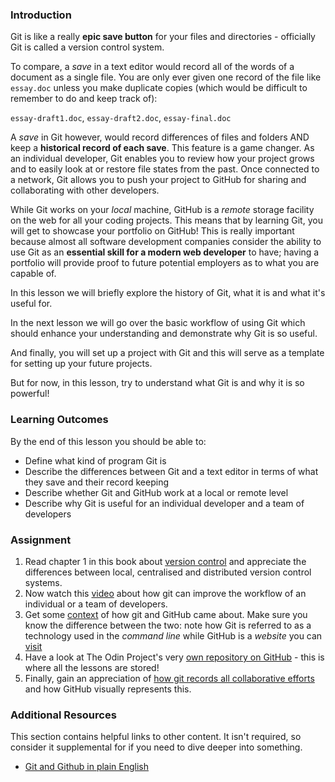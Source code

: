 ### Introduction

Git is like a really **epic save button** for your files and directories - officially Git is called a version control system.

To compare, a *save* in a text editor would record all of the words of a document as a single file. You are only ever given one record of the file like `essay.doc` unless you make duplicate copies (which would be difficult to remember to do and keep track of):

`essay-draft1.doc`, `essay-draft2.doc`, `essay-final.doc`

A *save* in Git however, would record differences of files and folders AND keep a **historical record of each save**. This feature is a game changer. As an individual developer, Git enables you to review how your project grows and to easily look at or restore file states from the past. Once connected to a network, Git allows you to push your project to GitHub for sharing and collaborating with other developers.

While Git works on your *local* machine, GitHub is a *remote* storage facility on the web for all your coding projects. This means that by learning Git, you will get to showcase your portfolio on GitHub! This is really important because almost all software development companies consider the ability to use Git as an **essential skill for a modern web developer** to have; having a portfolio will provide proof to future potential employers as to what you are capable of.

In this lesson we will briefly explore the history of Git, what it is and what it's useful for.

In the next lesson we will go over the basic workflow of using Git which should enhance your understanding and demonstrate why Git is so useful.

And finally, you will set up a project with Git and this will serve as a template for setting up your future projects.

But for now, in this lesson, try to understand what Git is and why it is so powerful!

### Learning Outcomes
By the end of this lesson you should be able to:

* Define what kind of program Git is
* Describe the differences between Git and a text editor in terms of what they save and their record keeping
* Describe whether Git and GitHub work at a local or remote level
* Describe why Git is useful for an individual developer and a team of developers

### Assignment

<div class="lesson-content__panel" markdown="1">

  1. Read chapter 1 in this book about [version control](https://git-scm.com/book/en/v2/Getting-Started-About-Version-Control) and appreciate the differences between local, centralised and distributed version control systems.
  2. Now watch this [video](https://www.youtube.com/watch?v=8oRjP8yj2Wo) about how git can improve the workflow of an individual or a team of developers.
  3. Get some [context](https://www.youtube.com/watch?v=1h9_cB9mPT8&feature=youtu.be&t=13s) of how git and GitHub came about. Make sure you know the difference between the two: note how Git is referred to as a technology used in the *command line* while GitHub is a *website* you can [visit](https://github.com/)
  4. Have a look at The Odin Project's very [own repository on GitHub](https://github.com/TheOdinProject/curriculum) - this is where all the lessons are stored!
  5. Finally, gain an appreciation of [how git records all collaborative efforts](https://github.com/TheOdinProject/curriculum/graphs/contributors) and how GitHub visually represents this.

</div>

### Additional Resources
This section contains helpful links to other content. It isn't required, so consider it supplemental for if you need to dive deeper into something.

* [Git and Github in plain English](https://blog.red-badger.com/blog/2016/11/29/gitgithub-in-plain-english)
